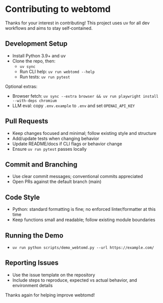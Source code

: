 # Contributing to webtomd

Thanks for your interest in contributing! This project uses uv for all dev workflows and aims to stay self‑contained.

## Development Setup

- Install Python 3.9+ and uv
- Clone the repo, then:
  - `uv sync`
  - Run CLI help: `uv run webtomd --help`
  - Run tests: `uv run pytest`

Optional extras:
- Browser fetch: `uv sync --extra browser && uv run playwright install --with-deps chromium`
- LLM eval: copy `.env.example` to `.env` and set `OPENAI_API_KEY`

## Pull Requests

- Keep changes focused and minimal; follow existing style and structure
- Add/update tests when changing behavior
- Update README/docs if CLI flags or behavior change
- Ensure `uv run pytest` passes locally

## Commit and Branching

- Use clear commit messages; conventional commits appreciated
- Open PRs against the default branch (main)

## Code Style

- Python: standard formatting is fine; no enforced linter/formatter at this time
- Keep functions small and readable; follow existing module boundaries

## Running the Demo

- `uv run python scripts/demo_webtomd.py --url https://example.com/`

## Reporting Issues

- Use the issue template on the repository
- Include steps to reproduce, expected vs actual behavior, and environment details

Thanks again for helping improve webtomd!

